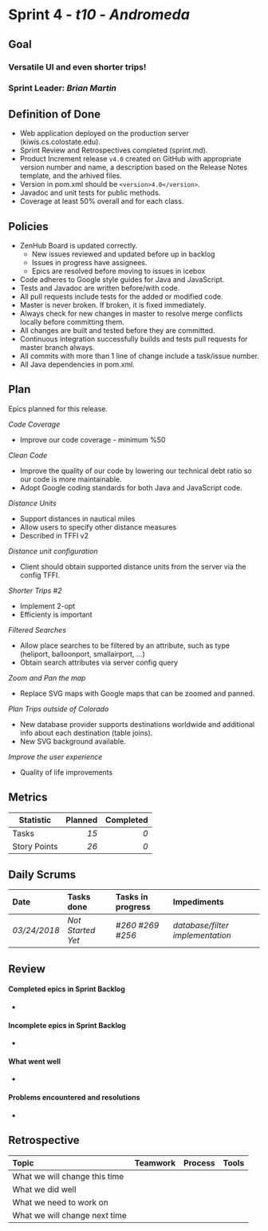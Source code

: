 # Sprint 4 - *t10* - *Andromeda*

## Goal

### Versatile UI and even shorter trips!
### Sprint Leader: *Brian Martin*

## Definition of Done

* Web application deployed on the production server (kiwis.cs.colostate.edu).
* Sprint Review and Retrospectives completed (sprint.md).
* Product Increment release `v4.0` created on GitHub with appropriate version number and name, a description based on the Release Notes template, and the arhived files.
* Version in pom.xml should be `<version>4.0</version>`.
* Javadoc and unit tests for public methods.
* Coverage at least 50% overall and for each class.

## Policies

* ZenHub Board is updated correctly.
    - New issues reviewed and updated before up in backlog
    - Issues in progress have assignees.
    - Epics are resolved before moving to issues in icebox
* Code adheres to Google style guides for Java and JavaScript.
* Tests and Javadoc are written before/with code.  
* All pull requests include tests for the added or modified code.
* Master is never broken.  If broken, it is fixed immediately.
* Always check for new changes in master to resolve merge conflicts locally before committing them.
* All changes are built and tested before they are committed.
* Continuous integration successfully builds and tests pull requests for master branch always.
* All commits with more than 1 line of change include a task/issue number.
* All Java dependencies in pom.xml.

## Plan

Epics planned for this release.

 *Code Coverage*
   - Improve our code coverage - minimum %50
   
 *Clean Code*
   - Improve the quality of our code by lowering our technical debt ratio so our code is more maintainable.
   - Adopt Google coding standards for both Java and JavaScript code.
   
 *Distance Units*
   - Support distances in nautical miles
   - Allow users to specify other distance measures
   - Described in TFFI v2
   
 *Distance unit configuration*
   - Client should obtain supported distance units from the server via the config TFFI.
   
 *Shorter Trips #2*
   - Implement 2-opt
   - Efficienty is important
   
 *Filtered Searches*
   - Allow place searches to be filtered by an attribute, such as type (heliport, balloonport, smallairport, ...)
   - Obtain search attributes via server config query
   
 *Zoom and Pan the map*
   - Replace SVG maps with Google maps that can be zoomed and panned.
   
 *Plan Trips outside of Colorado*
   - New database provider supports destinations worldwide and additional info about each destination (table joins).
   - New SVG background available.
   
 *Improve the user experience*
   - Quality of life improvements
   
## Metrics

Statistic | Planned | Completed
--- | ---: | ---:
Tasks | *15* | *0* 
Story Points | *26*| *0* 

## Daily Scrums

Date | Tasks done  | Tasks in progress | Impediments 
:--- | :--- | :--- | :--- 
*03/24/2018* | *Not Started Yet* | *#260 #269 #256* | *database/filter implementation*

## Review

#### Completed epics in Sprint Backlog 
* 


#### Incomplete epics in Sprint Backlog 
* 

#### What went well
* 

#### Problems encountered and resolutions
* 

## Retrospective

Topic | Teamwork | Process | Tools
:--- | :--- | :--- | :---
What we will change this time |  |  | 
What we did well |  |  | 
What we need to work on |  |  | 
What we will change next time |  |  |
